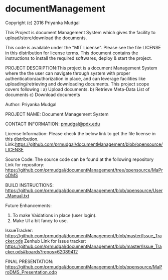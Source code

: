 # documentManagement


Copyright (c) 2016 Priyanka Mudgal

This Project is document Management System which gives the facility to upload/store/download the documents.

This code is available under the "MIT License". Please see the file LICENSE in this distribution for license terms.
This document contains the instructions to install the required softwares, deploy & start  the project.



PROJECT DESCRIPTION:This project is a document Management System where the the user can navigate through system with proper authentication/authorization in place, and can leverage facilities like uploading/retrieving and downloading documents. 
This project scope covers following  :
a) Upload documents.
b) Retrieve Meta-Data List of documents
c) Download documents

Author: Priyanka Mudgal

PROJECT NAME: Document Management System

CONTACT INFORMATION: pmudgal@pdx.edu

License Information: Please check the below link to get the file license in this distribution. Link:https://github.com/prmudgal/documentManagement/blob/opensource/LICENSE

Source Code: The source code can be found at the following repository Link for repository: https://github.com/prmudgal/documentManagement/tree/opensource/MaProDMS

BUILD INSTRUCTIONS:
https://github.com/prmudgal/documentManagement/blob/opensource/User_Manual.txt



Future Enhancements:
1) To make Vaidations in place (user login).
2) Make UI a bit fancy to use.

IssueTracker: https://github.com/prmudgal/documentManagement/blob/master/Issue_Tracker.ods
Zenhub Link for Issue tracker: https://github.com/prmudgal/documentManagement/blob/master/Issue_Tracker.ods#boards?repos=62089412

FINAL PRESENTATION: https://github.com/prmudgal/documentManagement/blob/opensource/MaProDMS_Presentation.odp
